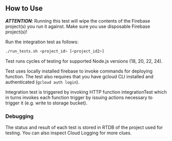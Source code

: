 ## How to Use

**_ATTENTION_**: Running this test will wipe the contents of the Firebase project(s) you run it against. Make sure you use disposable Firebase project(s)!

Run the integration test as follows:

```bash
./run_tests.sh <project_id> [<project_id2>]
```

Test runs cycles of testing for supported Node.js versions (18, 20, 22, 24).

Test uses locally installed firebase to invoke commands for deploying function. The test also requires that you have
gcloud CLI installed and authenticated (`gcloud auth login`).

Integration test is triggered by invoking HTTP function integrationTest which in turns invokes each function trigger
by issuing actions necessary to trigger it (e.g. write to storage bucket).

### Debugging

The status and result of each test is stored in RTDB of the project used for testing. You can also inspect Cloud Logging
for more clues.
